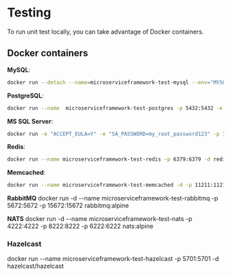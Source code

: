 # Testing

To run unit test locally, you can take advantage of Docker containers.

## Docker containers

**MySQL**:
```bash
docker run --detach --name=microserviceframework-test-mysql --env="MYSQL_ROOT_PASSWORD=root" --env="MYSQL_DATABASE=microservice_framework_tests" --publish 3306:3306 mysql:8
```
**PostgreSQL**:
```bash
docker run --name  microserviceframework-test-postgres -p 5432:5432 -e POSTGRES_PASSWORD=postgres -d postgres
```
**MS SQL Server**:
```bash
docker run -e "ACCEPT_EULA=Y" -e "SA_PASSWORD=my_root_password123" -p 1433:1433 --name microserviceframework-test-sqlserver -d mcr.microsoft.com/mssql/server:2019-latest
```
**Redis**:
```bash
docker run --name microserviceframework-test-redis -p 6379:6379 -d redis:alpine
```
**Memcached**:
```bash
docker run --name microserviceframework-test-memcached -d -p 11211:11211 memcached:alpine
```

**RabbitMQ**
docker run -d --name microserviceframework-test-rabbitmq -p 5672:5672 -p 15672:15672 rabbitmq:alpine

**NATS**
docker run -d --name microserviceframework-test-nats -p 4222:4222 -p 8222:8222 -p 6222:6222 nats:alpine

### Hazelcast 
docker run --name microserviceframework-test-hazelcast -p 5701:5701 -d hazelcast/hazelcast